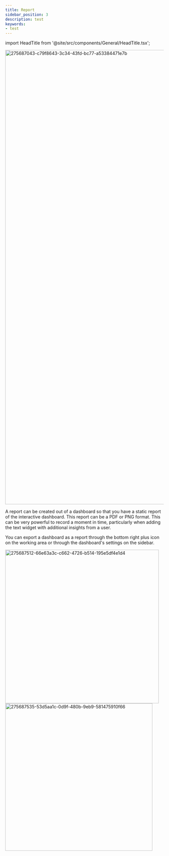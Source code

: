 ```yaml
---
title: Report
sidebar_position: 3
description: test
keywords:
- test
---
```


import HeadTitle from '@site/src/components/General/HeadTitle.tsx';

<HeadTitle title="Report | OpenBB Terminal Pro Docs" />

<img width="1443" alt="275687043-c79f8643-3c34-43fd-bc77-a53384471e7b" src="https://github.com/OpenBB-finance/OpenBBTerminal/assets/25267873/9360faa9-1a46-43f9-8568-490ef5c1c5a1"/>

A report can be created out of a dashboard so that you have a static report of the interactive dashboard. This report can be a PDF or PNG format. This can be very powerful to record a moment in time, particularly when adding the text widget with additional insights from a user.

You can export a dashboard as a report through the bottom right plus icon on the working area or through the dashboard's settings on the sidebar.

<img width="488" alt="275687512-66e63a3c-c662-4726-b514-195e5df4e1d4" src="https://github.com/OpenBB-finance/OpenBBTerminal/assets/25267873/1719ff82-ee3a-4b09-b355-2dbfe87d9876"/>

<img width="468" alt="275687535-53d5aa1c-0d9f-480b-9eb9-581475910f66" src="https://github.com/OpenBB-finance/OpenBBTerminal/assets/25267873/3ef84135-eef3-4f70-9376-2ab5b24e48bc"/>
